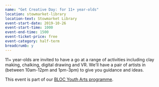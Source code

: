 ```yaml
---
name: "Get Creative Day: for 11+ year-olds"
location: stowmarket-library
location-text: Stowmarket Library
event-start-date: 2019-10-26
event-start-time: 1000
event-end-time: 1500
event-ticket-price: free
event-category: half-term
breadcrumb: y
---
```


11+ year-olds are invited to have a go at a range of activities including clay making, chalking, digital drawing and VR. We'll have a pair of artists in (between 10am-12pm and 1pm-3pm) to give you guidance and ideas.

This event is part of our [BLOC Youth Arts programme](/bloc/).
